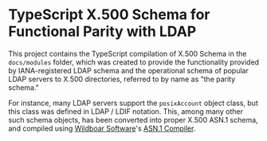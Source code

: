 # TypeScript X.500 Schema for Functional Parity with LDAP

This project contains the TypeScript compilation of X.500 Schema in the
`docs/modules` folder, which was created to provide the functionality provided
by IANA-registered LDAP schema and the operational schema of popular LDAP
servers to X.500 directories, referred to by name as "the parity schema."

For instance, many LDAP servers support the `posixAccount` object class, but
this class was defined in LDAP / LDIF notation. This, among many other such
schema objects, has been converted into proper X.500 ASN.1 schema, and compiled
using [Wildboar Software](https://wildboarsoftware.com/en)'s
[ASN.1 Compiler](https://wildboarsoftware.com/en/asn1-compilation).
